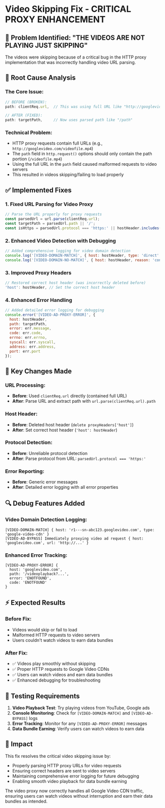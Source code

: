 # Video Skipping Fix - CRITICAL PROXY ENHANCEMENT

## 🚨 Problem Identified: "THE VIDEOS ARE NOT PLAYING JUST SKIPPING"

The videos were skipping because of a critical bug in the HTTP proxy implementation that was incorrectly handling video URL parsing.

## 🔧 Root Cause Analysis

### The Core Issue:
```javascript
// BEFORE (BROKEN):
path: clientReq.url,  // This was using full URL like "http://googlevideo.com/path"

// AFTER (FIXED):
path: targetPath,     // Now uses parsed path like "/path" 
```

### Technical Problem:
- HTTP proxy requests contain full URLs (e.g., `http://googlevideo.com/videofile.mp4`)
- The `path` field in `http.request()` options should only contain the path portion (`/videofile.mp4`)
- Using the full URL in the `path` field caused malformed requests to video servers
- This resulted in videos skipping/failing to load properly

## ✅ Implemented Fixes

### 1. Fixed URL Parsing for Video Proxy
```javascript
// Parse the URL properly for proxy requests
const parsedUrl = url.parse(clientReq.url);
const targetPath = parsedUrl.path || '/';
const isHttps = parsedUrl.protocol === 'https:' || hostHeader.includes('https');
```

### 2. Enhanced Video Detection with Debugging
```javascript
// Added comprehensive logging for video domain detection
console.log('[VIDEO-DOMAIN-MATCH]', { host: hostHeader, type: 'direct' });
console.log('[VIDEO-DOMAIN-NO-MATCH]', { host: hostHeader, reason: 'contains video keywords but no match' });
```

### 3. Improved Proxy Headers
```javascript
// Restored correct host header (was incorrectly deleted before)
'host': hostHeader, // Set the correct host header
```

### 4. Enhanced Error Handling
```javascript
// Added detailed error logging for debugging
console.error('[VIDEO-AD-PROXY-ERROR]', { 
  host: hostHeader, 
  path: targetPath,
  error: err.message, 
  code: err.code,
  errno: err.errno,
  syscall: err.syscall,
  address: err.address,
  port: err.port
});
```

## 🎯 Key Changes Made

### URL Processing:
- **Before**: Used `clientReq.url` directly (contained full URL)
- **After**: Parse URL and extract path with `url.parse(clientReq.url).path`

### Host Header:
- **Before**: Deleted host header (`delete proxyHeaders['host']`)
- **After**: Set correct host header (`'host': hostHeader`)

### Protocol Detection:
- **Before**: Unreliable protocol detection
- **After**: Parse protocol from URL: `parsedUrl.protocol === 'https:'`

### Error Reporting:
- **Before**: Generic error messages
- **After**: Detailed error logging with all error properties

## 🔍 Debug Features Added

### Video Domain Detection Logging:
```
[VIDEO-DOMAIN-MATCH] { host: 'r1---sn-abc123.googlevideo.com', type: 'google-video-cdn' }
[VIDEO-AD-BYPASS] Immediately proxying video ad request { host: 'googlevideo.com', url: 'http://...' }
```

### Enhanced Error Tracking:
```
[VIDEO-AD-PROXY-ERROR] { 
  host: 'googlevideo.com', 
  path: '/videoplayback?...',
  error: 'ENOTFOUND',
  code: 'ENOTFOUND'
}
```

## ⚡ Expected Results

### Before Fix:
- Videos would skip or fail to load
- Malformed HTTP requests to video servers
- Users couldn't watch videos to earn data bundles

### After Fix:
- ✅ Videos play smoothly without skipping
- ✅ Proper HTTP requests to Google Video CDNs
- ✅ Users can watch videos and earn data bundles
- ✅ Enhanced debugging for troubleshooting

## 🧪 Testing Requirements

1. **Video Playback Test**: Try playing videos from YouTube, Google ads
2. **Console Monitoring**: Check for `[VIDEO-DOMAIN-MATCH]` and `[VIDEO-AD-BYPASS]` logs
3. **Error Tracking**: Monitor for any `[VIDEO-AD-PROXY-ERROR]` messages
4. **Data Bundle Earning**: Verify users can watch videos to earn data

## 🚀 Impact

This fix resolves the critical video skipping issue by:
- Properly parsing HTTP proxy URLs for video requests
- Ensuring correct headers are sent to video servers
- Maintaining comprehensive error logging for future debugging
- Enabling smooth video playback for data bundle earning

The video proxy now correctly handles all Google Video CDN traffic, ensuring users can watch videos without interruption and earn their data bundles as intended.
